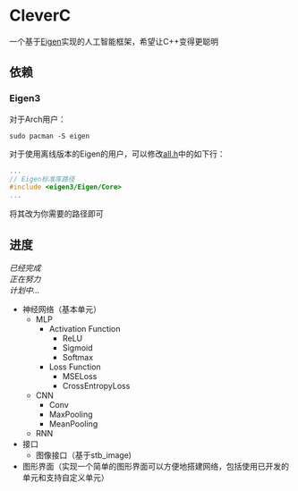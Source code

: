 # CleverC

一个基于[Eigen](https://eigen.tuxfamily.org)实现的人工智能框架，希望让C++变得更聪明

## 依赖

### Eigen3  
对于Arch用户：  

```shell
sudo pacman -S eigen
```
对于使用离线版本的Eigen的用户，可以修改[all.h](./include/all.h)中的如下行：
```cpp
...
// Eigen标准库路径
#include <eigen3/Eigen/Core>
...
```
将其改为你需要的路径即可

## 进度

*<div>已经完成</div>*
*<div color='yellow'>正在努力</div>*
*<div color='gray'>计划中...</div>*

+ 神经网络（基本单元）
  + MLP
    + Activation Function
      + ReLU
      + Sigmoid 
      + Softmax
    + Loss Function
      + MSELoss
      + CrossEntropyLoss 
  + CNN
    + Conv
    + MaxPooling
    + <div color='yellow'>MeanPooling</div>
  + <div color='gray'>RNN</div>
+ 接口
  + <div color='yellow'>图像接口（基于stb_image)</div>
+ <div color='gray'>图形界面（实现一个简单的图形界面可以方便地搭建网络，包括使用已开发的单元和支持自定义单元）</div>
